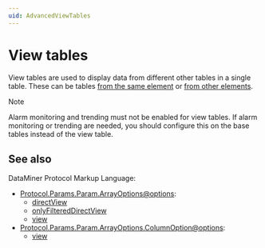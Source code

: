 ```yaml
---
uid: AdvancedViewTables
---
```


# View tables

View tables are used to display data from different other tables in a single table. These can be tables [from the same element](xref:AdvancedViewTablesSameElement) or [from other elements](xref:AdvancedViewTablesOtherElement).

> [!NOTE]
> Alarm monitoring and trending must not be enabled for view tables. If alarm monitoring or trending are needed, you should configure this on the base tables instead of the view table.

## See also

DataMiner Protocol Markup Language:

- [Protocol.Params.Param.ArrayOptions@options](xref:Protocol.Params.Param.ArrayOptions-options):
  - [directView](xref:Protocol.Params.Param.ArrayOptions-options#directview)
  - [onlyFilteredDirectView](xref:Protocol.Params.Param.ArrayOptions-options#onlyfiltereddirectview)
  - [view](xref:Protocol.Params.Param.ArrayOptions-options#view)
- [Protocol.Params.Param.ArrayOptions.ColumnOption@options](xref:Protocol.Params.Param.ArrayOptions.ColumnOption-options):
  - [view](xref:ColumnOptionOptionsOverview#view)
